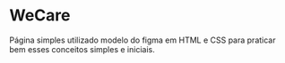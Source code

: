 # WeCare

Página simples utilizado modelo do figma em HTML e CSS para praticar bem esses conceitos simples e iniciais. 
